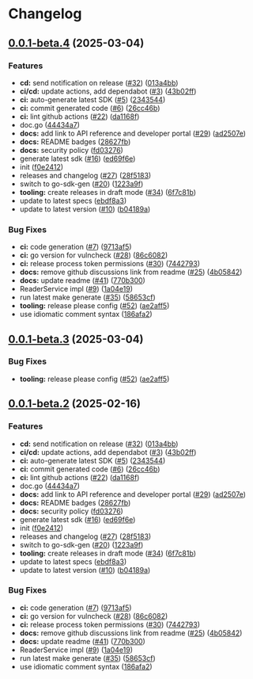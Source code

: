 # Changelog

## [0.0.1-beta.4](https://github.com/sumup/sumup-go/compare/v0.0.1-beta.3...v0.0.1-beta.4) (2025-03-04)


### Features

* **cd:** send notification on release ([#32](https://github.com/sumup/sumup-go/issues/32)) ([013a4bb](https://github.com/sumup/sumup-go/commit/013a4bb967730579921e678044fa96fcc8ad48cf))
* **ci/cd:** update actions, add dependabot ([#3](https://github.com/sumup/sumup-go/issues/3)) ([43b02ff](https://github.com/sumup/sumup-go/commit/43b02ff3ba7641e81c2e3bbbf524a8b33b456525))
* **ci:** auto-generate latest SDK ([#5](https://github.com/sumup/sumup-go/issues/5)) ([2343544](https://github.com/sumup/sumup-go/commit/2343544a078da2e6511580048239191ecf008505))
* **ci:** commit generated code ([#6](https://github.com/sumup/sumup-go/issues/6)) ([26cc46b](https://github.com/sumup/sumup-go/commit/26cc46bd644cfd37d81b456ac9babfb680a52d22))
* **ci:** lint github actions ([#22](https://github.com/sumup/sumup-go/issues/22)) ([da1168f](https://github.com/sumup/sumup-go/commit/da1168f1f592af898e3de5ffa992d2e7999b5221))
* doc.go ([44434a7](https://github.com/sumup/sumup-go/commit/44434a7cbf963022c5ddfe7eb85c66069eefb50e))
* **docs:** add link to API reference and developer portal ([#29](https://github.com/sumup/sumup-go/issues/29)) ([ad2507e](https://github.com/sumup/sumup-go/commit/ad2507e4036f058a95b344d268c2a63d9a9f1ecd))
* **docs:** README badges ([28627fb](https://github.com/sumup/sumup-go/commit/28627fb8bebc3bfce09ec39b6b331331112aa18a))
* **docs:** security policy ([fd03276](https://github.com/sumup/sumup-go/commit/fd032762888a0689722c1391f92f309d0185bcbf))
* generate latest sdk ([#16](https://github.com/sumup/sumup-go/issues/16)) ([ed69f6e](https://github.com/sumup/sumup-go/commit/ed69f6ef2e00afab86de8dd4ec6fd3ed16b889ab))
* init ([f0e2412](https://github.com/sumup/sumup-go/commit/f0e2412f7876db07790b531a29f517f092cb33a1))
* releases and changelog ([#27](https://github.com/sumup/sumup-go/issues/27)) ([28f5183](https://github.com/sumup/sumup-go/commit/28f5183ad026a0241d75544a949e5d3ef7ad0500))
* switch to go-sdk-gen ([#20](https://github.com/sumup/sumup-go/issues/20)) ([1223a9f](https://github.com/sumup/sumup-go/commit/1223a9fdd60a3d73f7a064a832834809b0ea0227))
* **tooling:** create releases in draft mode ([#34](https://github.com/sumup/sumup-go/issues/34)) ([6f7c81b](https://github.com/sumup/sumup-go/commit/6f7c81bd0761cd5cb688cd202bef5c38150919f4))
* update to latest specs ([ebdf8a3](https://github.com/sumup/sumup-go/commit/ebdf8a3ea0d9bb4bd8d471873b1ea1a39bc7e84f))
* update to latest version ([#10](https://github.com/sumup/sumup-go/issues/10)) ([b04189a](https://github.com/sumup/sumup-go/commit/b04189a251de09e12cb45213f3eb1dbcea81644c))


### Bug Fixes

* **ci:** code generation ([#7](https://github.com/sumup/sumup-go/issues/7)) ([9713af5](https://github.com/sumup/sumup-go/commit/9713af584585652d809177ef01711bad3e8d55dc))
* **ci:** go version for vulncheck ([#28](https://github.com/sumup/sumup-go/issues/28)) ([86c6082](https://github.com/sumup/sumup-go/commit/86c6082a8eaf2570834f139c33f1c82530229896))
* **ci:** release process token permissions ([#30](https://github.com/sumup/sumup-go/issues/30)) ([7442793](https://github.com/sumup/sumup-go/commit/744279379346c04d073fa3e61feeb8be46144e87))
* **docs:** remove github discussions link from readme ([#25](https://github.com/sumup/sumup-go/issues/25)) ([4b05842](https://github.com/sumup/sumup-go/commit/4b05842b0167c9809b89610359b4030d52756df8))
* **docs:** update readme ([#41](https://github.com/sumup/sumup-go/issues/41)) ([770b300](https://github.com/sumup/sumup-go/commit/770b300ca4841c6fe364f0c44b49f9b3d78457da))
* ReaderService impl ([#9](https://github.com/sumup/sumup-go/issues/9)) ([1a04e19](https://github.com/sumup/sumup-go/commit/1a04e1972645f52dd56e5fe6b9742881e7f83604))
* run latest make generate ([#35](https://github.com/sumup/sumup-go/issues/35)) ([58653cf](https://github.com/sumup/sumup-go/commit/58653cf2e531f12ea8452e4dd8ffc215169f8af1))
* **tooling:** release please config ([#52](https://github.com/sumup/sumup-go/issues/52)) ([ae2aff5](https://github.com/sumup/sumup-go/commit/ae2aff5a95629184bdf8681e8a316e06c207fcdb))
* use idiomatic comment syntax ([186afa2](https://github.com/sumup/sumup-go/commit/186afa25127a1b7154c9f9d51c7bcd7d42746823))

## [0.0.1-beta.3](https://github.com/sumup/sumup-go/compare/v0.0.1-beta.2...v0.0.1-beta.3) (2025-03-04)


### Bug Fixes

* **tooling:** release please config ([#52](https://github.com/sumup/sumup-go/issues/52)) ([ae2aff5](https://github.com/sumup/sumup-go/commit/ae2aff5a95629184bdf8681e8a316e06c207fcdb))

## [0.0.1-beta.2](https://github.com/sumup/sumup-go/compare/v0.0.1-beta.1...v0.0.1-beta.2) (2025-02-16)


### Features

* **cd:** send notification on release ([#32](https://github.com/sumup/sumup-go/issues/32)) ([013a4bb](https://github.com/sumup/sumup-go/commit/013a4bb967730579921e678044fa96fcc8ad48cf))
* **ci/cd:** update actions, add dependabot ([#3](https://github.com/sumup/sumup-go/issues/3)) ([43b02ff](https://github.com/sumup/sumup-go/commit/43b02ff3ba7641e81c2e3bbbf524a8b33b456525))
* **ci:** auto-generate latest SDK ([#5](https://github.com/sumup/sumup-go/issues/5)) ([2343544](https://github.com/sumup/sumup-go/commit/2343544a078da2e6511580048239191ecf008505))
* **ci:** commit generated code ([#6](https://github.com/sumup/sumup-go/issues/6)) ([26cc46b](https://github.com/sumup/sumup-go/commit/26cc46bd644cfd37d81b456ac9babfb680a52d22))
* **ci:** lint github actions ([#22](https://github.com/sumup/sumup-go/issues/22)) ([da1168f](https://github.com/sumup/sumup-go/commit/da1168f1f592af898e3de5ffa992d2e7999b5221))
* doc.go ([44434a7](https://github.com/sumup/sumup-go/commit/44434a7cbf963022c5ddfe7eb85c66069eefb50e))
* **docs:** add link to API reference and developer portal ([#29](https://github.com/sumup/sumup-go/issues/29)) ([ad2507e](https://github.com/sumup/sumup-go/commit/ad2507e4036f058a95b344d268c2a63d9a9f1ecd))
* **docs:** README badges ([28627fb](https://github.com/sumup/sumup-go/commit/28627fb8bebc3bfce09ec39b6b331331112aa18a))
* **docs:** security policy ([fd03276](https://github.com/sumup/sumup-go/commit/fd032762888a0689722c1391f92f309d0185bcbf))
* generate latest sdk ([#16](https://github.com/sumup/sumup-go/issues/16)) ([ed69f6e](https://github.com/sumup/sumup-go/commit/ed69f6ef2e00afab86de8dd4ec6fd3ed16b889ab))
* init ([f0e2412](https://github.com/sumup/sumup-go/commit/f0e2412f7876db07790b531a29f517f092cb33a1))
* releases and changelog ([#27](https://github.com/sumup/sumup-go/issues/27)) ([28f5183](https://github.com/sumup/sumup-go/commit/28f5183ad026a0241d75544a949e5d3ef7ad0500))
* switch to go-sdk-gen ([#20](https://github.com/sumup/sumup-go/issues/20)) ([1223a9f](https://github.com/sumup/sumup-go/commit/1223a9fdd60a3d73f7a064a832834809b0ea0227))
* **tooling:** create releases in draft mode ([#34](https://github.com/sumup/sumup-go/issues/34)) ([6f7c81b](https://github.com/sumup/sumup-go/commit/6f7c81bd0761cd5cb688cd202bef5c38150919f4))
* update to latest specs ([ebdf8a3](https://github.com/sumup/sumup-go/commit/ebdf8a3ea0d9bb4bd8d471873b1ea1a39bc7e84f))
* update to latest version ([#10](https://github.com/sumup/sumup-go/issues/10)) ([b04189a](https://github.com/sumup/sumup-go/commit/b04189a251de09e12cb45213f3eb1dbcea81644c))


### Bug Fixes

* **ci:** code generation ([#7](https://github.com/sumup/sumup-go/issues/7)) ([9713af5](https://github.com/sumup/sumup-go/commit/9713af584585652d809177ef01711bad3e8d55dc))
* **ci:** go version for vulncheck ([#28](https://github.com/sumup/sumup-go/issues/28)) ([86c6082](https://github.com/sumup/sumup-go/commit/86c6082a8eaf2570834f139c33f1c82530229896))
* **ci:** release process token permissions ([#30](https://github.com/sumup/sumup-go/issues/30)) ([7442793](https://github.com/sumup/sumup-go/commit/744279379346c04d073fa3e61feeb8be46144e87))
* **docs:** remove github discussions link from readme ([#25](https://github.com/sumup/sumup-go/issues/25)) ([4b05842](https://github.com/sumup/sumup-go/commit/4b05842b0167c9809b89610359b4030d52756df8))
* **docs:** update readme ([#41](https://github.com/sumup/sumup-go/issues/41)) ([770b300](https://github.com/sumup/sumup-go/commit/770b300ca4841c6fe364f0c44b49f9b3d78457da))
* ReaderService impl ([#9](https://github.com/sumup/sumup-go/issues/9)) ([1a04e19](https://github.com/sumup/sumup-go/commit/1a04e1972645f52dd56e5fe6b9742881e7f83604))
* run latest make generate ([#35](https://github.com/sumup/sumup-go/issues/35)) ([58653cf](https://github.com/sumup/sumup-go/commit/58653cf2e531f12ea8452e4dd8ffc215169f8af1))
* use idiomatic comment syntax ([186afa2](https://github.com/sumup/sumup-go/commit/186afa25127a1b7154c9f9d51c7bcd7d42746823))
